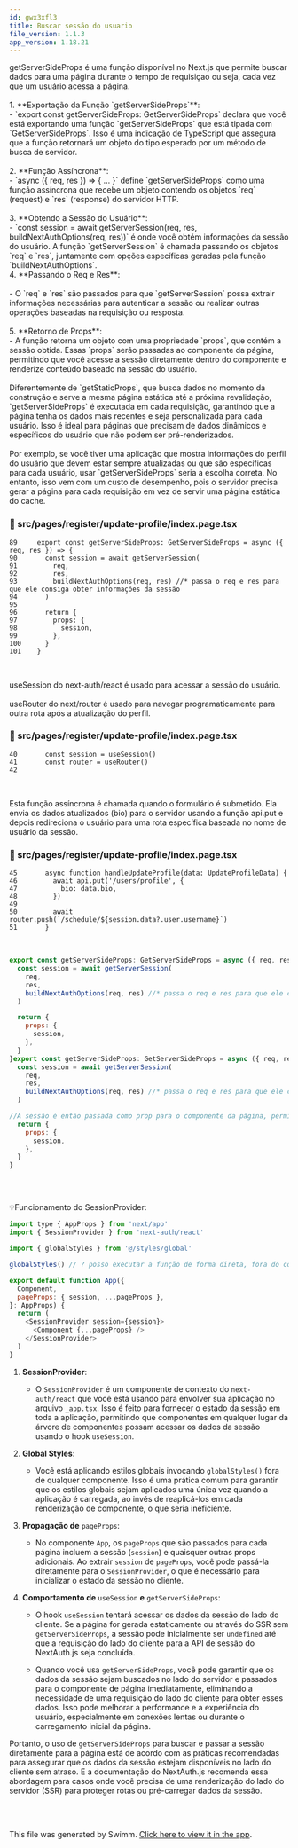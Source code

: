 ```yaml
---
id: gwx3xfl3
title: Buscar sessão do usuario
file_version: 1.1.3
app_version: 1.18.21
---
```


getServerSideProps é uma função disponível no Next.js que permite buscar dados para uma página durante o tempo de requisiçao ou seja, cada vez que um usuário acessa a página.<br/>
<br/>1\. \*\*Exportação da Função \`getServerSideProps\`\*\*:<br/>
\- \`export const getServerSideProps: GetServerSideProps\` declara que você está exportando uma função \`getServerSideProps\` que está tipada com \`GetServerSideProps\`. Isso é uma indicação de TypeScript que assegura que a função retornará um objeto do tipo esperado por um método de busca de servidor.<br/>
<br/>2\. \*\*Função Assíncrona\*\*:<br/>
\- \`async ({ req, res }) => { ... }\` define \`getServerSideProps\` como uma função assíncrona que recebe um objeto contendo os objetos \`req\` (request) e \`res\` (response) do servidor HTTP.<br/>
<br/>3\. \*\*Obtendo a Sessão do Usuário\*\*:<br/>
\- \`const session = await getServerSession(req, res, buildNextAuthOptions(req, res))\` é onde você obtém informações da sessão do usuário. A função \`getServerSession\` é chamada passando os objetos \`req\` e \`res\`, juntamente com opções específicas geradas pela função \`buildNextAuthOptions\`.<br/>
4\. \*\*Passando o Req e Res\*\*:<br/>
<br/>\- O \`req\` e \`res\` são passados para que \`getServerSession\` possa extrair informações necessárias para autenticar a sessão ou realizar outras operações baseadas na requisição ou resposta.<br/>
<br/>5\. \*\*Retorno de Props\*\*:<br/>
\- A função retorna um objeto com uma propriedade \`props\`, que contém a sessão obtida. Essas \`props\` serão passadas ao componente da página, permitindo que você acesse a sessão diretamente dentro do componente e renderize conteúdo baseado na sessão do usuário.<br/>
<br/>Diferentemente de \`getStaticProps\`, que busca dados no momento da construção e serve a mesma página estática até a próxima revalidação, \`getServerSideProps\` é executada em cada requisição, garantindo que a página tenha os dados mais recentes e seja personalizada para cada usuário. Isso é ideal para páginas que precisam de dados dinâmicos e específicos do usuário que não podem ser pré-renderizados.<br/>
<br/>Por exemplo, se você tiver uma aplicação que mostra informações do perfil do usuário que devem estar sempre atualizadas ou que são específicas para cada usuário, usar \`getServerSideProps\` seria a escolha correta. No entanto, isso vem com um custo de desempenho, pois o servidor precisa gerar a página para cada requisição em vez de servir uma página estática do cache.

<!-- NOTE-swimm-snippet: the lines below link your snippet to Swimm -->

### 📄 src/pages/register/update-profile/index.page.tsx

```tsx
89     export const getServerSideProps: GetServerSideProps = async ({ req, res }) => {
90       const session = await getServerSession(
91         req,
92         res,
93         buildNextAuthOptions(req, res) //* passa o req e res para que ele consiga obter informações da sessão
94       )
95
96       return {
97         props: {
98           session,
99         },
100      }
101    }
```

<br/>

useSession do next-auth/react é usado para acessar a sessão do usuário.<br/>
<br/>useRouter do next/router é usado para navegar programaticamente para outra rota após a atualização do perfil.

<!-- NOTE-swimm-snippet: the lines below link your snippet to Swimm -->

### 📄 src/pages/register/update-profile/index.page.tsx

```tsx
40       const session = useSession()
41       const router = useRouter()
42
```

<br/>

Esta função assíncrona é chamada quando o formulário é submetido. Ela envia os dados atualizados (bio) para o servidor usando a função api.put e depois redireciona o usuário para uma rota específica baseada no nome de usuário da sessão.

<!-- NOTE-swimm-snippet: the lines below link your snippet to Swimm -->

### 📄 src/pages/register/update-profile/index.page.tsx

```tsx
45       async function handleUpdateProfile(data: UpdateProfileData) {
46         await api.put('/users/profile', {
47           bio: data.bio,
48         })
49
50         await router.push(`/schedule/${session.data?.user.username}`)
51       }
```

<br/>

```javascript
export const getServerSideProps: GetServerSideProps = async ({ req, res }) => {
  const session = await getServerSession(
    req,
    res,
    buildNextAuthOptions(req, res) //* passa o req e res para que ele consiga obter informações da sessão
  )

  return {
    props: {
      session,
    },
  }
}export const getServerSideProps: GetServerSideProps = async ({ req, res }) => {
  const session = await getServerSession(
    req,
    res,
    buildNextAuthOptions(req, res) //* passa o req e res para que ele consiga obter informações da sessão
  )

//A sessão é então passada como prop para o componente da página, permitindo que você acesse dados da sessão diretamente no componente.
  return {
    props: {
      session,
    },
  }
}
```

### <br/>

💡Funcionamento do SessionProvider:

```javascript
import type { AppProps } from 'next/app'
import { SessionProvider } from 'next-auth/react'

import { globalStyles } from '@/styles/global'

globalStyles() // ? posso executar a função de forma direta, fora do componente, assim ele irá carregar uma única vez, caso eu usasse dentro do componente ele seria carregado em cada renderização

export default function App({
  Component,
  pageProps: { session, ...pageProps },
}: AppProps) {
  return (
    <SessionProvider session={session}>
      <Component {...pageProps} />
    </SessionProvider>
  )
}
```

1.  **SessionProvider**:

    - O `SessionProvider` é um componente de contexto do `next-auth/react` que você está usando para envolver sua aplicação no arquivo `_app.tsx`. Isso é feito para fornecer o estado da sessão em toda a aplicação, permitindo que componentes em qualquer lugar da árvore de componentes possam acessar os dados da sessão usando o hook `useSession`.

2.  **Global Styles**:

    - Você está aplicando estilos globais invocando `globalStyles()` fora de qualquer componente. Isso é uma prática comum para garantir que os estilos globais sejam aplicados uma única vez quando a aplicação é carregada, ao invés de reaplicá-los em cada renderização de componente, o que seria ineficiente.

3.  **Propagação de** `pageProps`:

    - No componente `App`, os `pageProps` que são passados para cada página incluem a sessão (`session`) e quaisquer outras props adicionais. Ao extrair `session` de `pageProps`, você pode passá-la diretamente para o `SessionProvider`, o que é necessário para inicializar o estado da sessão no cliente.

4.  **Comportamento de** `useSession` **e** `getServerSideProps`:

    - O hook `useSession` tentará acessar os dados da sessão do lado do cliente. Se a página for gerada estaticamente ou através do SSR sem `getServerSideProps`, a sessão pode inicialmente ser `undefined` até que a requisição do lado do cliente para a API de sessão do NextAuth.js seja concluída.

    - Quando você usa `getServerSideProps`, você pode garantir que os dados da sessão sejam buscados no lado do servidor e passados para o componente de página imediatamente, eliminando a necessidade de uma requisição do lado do cliente para obter esses dados. Isso pode melhorar a performance e a experiência do usuário, especialmente em conexões lentas ou durante o carregamento inicial da página.

Portanto, o uso de `getServerSideProps` para buscar e passar a sessão diretamente para a página está de acordo com as práticas recomendadas para assegurar que os dados da sessão estejam disponíveis no lado do cliente sem atraso. E a documentação do NextAuth.js recomenda essa abordagem para casos onde você precisa de uma renderização do lado do servidor (SSR) para proteger rotas ou pré-carregar dados da sessão.<br/>
<br/>

<br/>

This file was generated by Swimm. [Click here to view it in the app](https://app.swimm.io/repos/Z2l0aHViJTNBJTNBaWduaXRlLTIwMjIlM0ElM0FkeWphcnVmYQ==/docs/gwx3xfl3).
